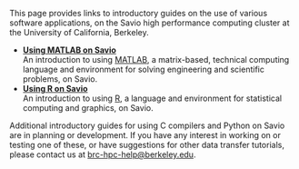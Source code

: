 This page provides links to introductory guides on the use of various
software applications, on the Savio high performance computing cluster
at the University of California, Berkeley.

-   **[Using MATLAB on
    Savio](http://research-it.berkeley.edu/services/high-performance-computing/using-matlab-savio)**  
    An introduction to using
    [MATLAB](http://www.mathworks.com/products/matlab/), a matrix-based,
    technical computing language and environment for solving engineering
    and scientific problems, on Savio.
-   [**Using R on
    Savio**](http://research-it.berkeley.edu/services/high-performance-computing/using-r-savio)  
    An introduction to using [R](https://www.r-project.org/), a language
    and environment for statistical computing and graphics, on Savio.

Additional introductory guides for using C compilers and Python on Savio
are in planning or development. If you have any interest in working on
or testing one of these, or have suggestions for other data transfer
tutorials, please contact us at <brc-hpc-help@berkeley.edu>.
